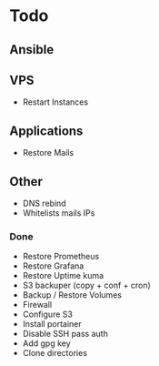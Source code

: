 # Todo

## Ansible

## VPS
- Restart Instances

## Applications
- Restore Mails

## Other
- DNS rebind
- Whitelists mails IPs 

### Done
- Restore Prometheus
- Restore Grafana
- Restore Uptime kuma
- S3 backuper (copy + conf + cron)
- Backup / Restore Volumes
- Firewall
- Configure S3
- Install portainer
- Disable SSH pass auth
- Add gpg key
- Clone directories